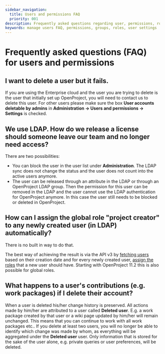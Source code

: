 ```yaml
---
sidebar_navigation:
  title: Users and permissions FAQ
  priority: 001
description: Frequently asked questions regarding user, permissions, roles and groups
keywords: manage users FAQ, permissions, groups, roles, user settings
---
```


# Frequently asked questions (FAQ) for users and permissions

## I want to delete a user but it fails.

If you are using the Enterprise cloud and the user you are trying to delete is the user that initially set up OpenProject, you will need to contact us to delete this user. For other users please make sure the box **User accounts deletable by admins** in **Administration -> Users and permissions -> Settings** is checked.

## We use LDAP. How do we release a license should someone leave our team and no longer need access?

There are two possibilities:

- You can block the user in the user list under **Administration**. The LDAP sync does not change the status and the user does not count into the active users anymore.
- The user can be released through an attribute in the LDAP or through an OpenProject LDAP group. Then the permission for this user can be removed in the LDAP and the user cannot use the LDAP authentication for OpenProject anymore. In this case the user still needs to be blocked or deleted in OpenProject.

## How can I assign the global role "project creator" to any newly created user (in LDAP) automatically?

There is no built in way to do that.

The best way of achieving the result is via the API v3 by [fetching users](../../../api/endpoints/users/#list-users) based on their creation date and for every newly created user, [assign the roles](../../../api/endpoints/memberships/#create-a-membership) that a new user should have. 
Starting with OpenProject 11.2 this is also possible for global roles.

## What happens to a user's contributions (e.g. work packages) if I delete their account?

When a user is deleted his/her change history is preserved. All actions made by him/her are attributed to a user called **Deleted user**. E.g. a work package created by that user or a wiki page updated by him/her will remain unchanged. This means that you can continue to work with all work packages etc.. If you delete at least two users, you will no longer be able to identify which change was made by whom, as everything will be aggregated under the **Deleted user** user. Only information that is stored for the sake of the user alone, e.g. private queries or user preferences, will be deleted.
